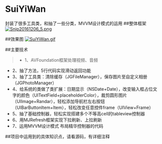 # SuiYiWan
封装了很多工具类，和抽了一些分类，MVVM设计模式的运用
##整体框架
[![Snip20161206_5.png](http://image.huangbowei.com/images/2016/12/06/Snip20161206_5.png)](http://image.huangbowei.com/image/MLwk)

##效果图
[![SuiYiWan.gif](http://image.huangbowei.com/images/2016/12/06/SuiYiWan.gif)](http://image.huangbowei.com/image/MS2f)

##主要技术
>* 1、AVFoundation框架处理视频、音频
* 2、抽了方法，5行代码实现滑动返回功能
* 3、抽了工具类：清除缓存（JGFileManager），保存图片至自定义相册（JGPhotoManager）
* 4、给系统的类做了类扩展：日期显示（NSDate+Date），改变输入框占位文字的颜色（UITextField+placeholderColor），裁剪圆形图片（UIImage+Randar），轻松添加导航栏左右按钮（UIBarButtonItem+Item），轻松改变任意控件frame（UIView+Frame）
* 5、抽了基础控制器，轻松实现搭建多个不等高cell的tableview控制器
* 6、用MJRefresh框架实现下拉刷新、上拉刷新
* 7、运用MVVM设计模式 布局精华控制器的代码

  
  
##项目中运用到的具体知识点，请看源码，有详细注释
